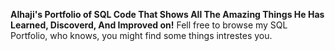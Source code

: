 **Alhaji's Portfolio of SQL Code That Shows All The Amazing Things He Has Learned, Discoverd, And Improved on!**
Fell free to browse my SQL Portfolio, who knows, you might find some things intrestes you. 
